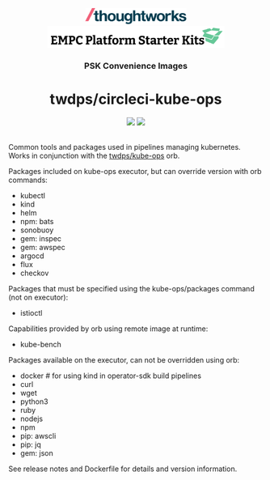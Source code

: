 <div align="center">
	<p>
		<img alt="Thoughtworks Logo" src="https://raw.githubusercontent.com/ThoughtWorks-DPS/static/master/thoughtworks_flamingo_wave.png?sanitize=true" width=200 />
    <br />
		<img alt="DPS Title" src="https://raw.githubusercontent.com/ThoughtWorks-DPS/static/master/EMPCPlatformStarterKitsImage.png?sanitize=true" width=350/>
	</p>
  <h3>PSK Convenience Images</h3>
  <h1>twdps/circleci-kube-ops</h1>
  <a href="https://app.circleci.com/pipelines/github/ThoughtWorks-DPS/circleci-kube-ops"><img src="https://circleci.com/gh/ThoughtWorks-DPS/circleci-kube-ops.svg?style=shield"></a> <a href="https://opensource.org/licenses/MIT"><img src="https://img.shields.io/github/license/ThoughtWorks-DPS/circleci-kube-ops"></a>
</div>
<br />

Common tools and packages used in pipelines managing kubernetes. Works in conjunction with the [twdps/kube-ops](https://github.com/ThoughtWorks-DPS/orb-kube-ops) orb.  

Packages included on kube-ops executor, but can override version with orb commands:   
- kubectl
- kind
- helm
- npm: bats
- sonobuoy
- gem: inspec
- gem: awspec
- argocd
- flux
- checkov

Packages that must be specified using the kube-ops/packages command (not on executor):  
- istioctl

Capabilities provided by orb using remote image at runtime:  
- kube-bench

Packages available on the executor, can not be overridden using orb: 
- docker # for using kind in operator-sdk build pipelines
- curl
- wget
- python3
- ruby 
- nodejs
- npm
- pip: awscli
- pip: jq
- gem: json

See release notes and Dockerfile for details and version information.  
